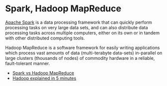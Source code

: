 # Spark, Hadoop MapReduce

[Apache Spark](https://spark.apache.org/) is a data processing framework that can quickly perform processing tasks on very large data sets, and can also distribute data processing tasks across multiple computers, either on its own or in tandem with other distributed computing tools.

Hadoop MapReduce is a software framework for easily writing applications which process vast amounts of data (multi-terabyte data-sets) in-parallel on large clusters (thousands of nodes) of commodity hardware in a reliable, fault-tolerant manner.

- [Spark vs Hadoop MapReduce](https://www.integrate.io/blog/apache-spark-vs-hadoop-mapreduce)
- [Hadoop explained in 5 minutes](https://www.youtube.com/watch?v=aReuLtY0YMI)
